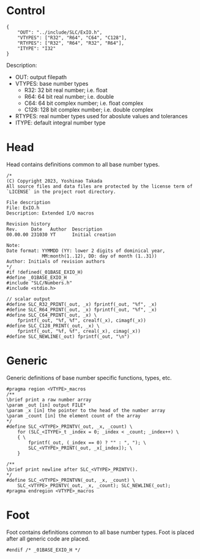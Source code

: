 # Control
```
{
    "OUT": "../include/SLC/ExIO.h",
    "VTYPES": ["R32", "R64", "C64", "C128"],
    "RTYPES": ["R32", "R64", "R32", "R64"],
    "ITYPE": "I32"
}
```
Description:
* OUT: output filepath
* VTYPES: base number types
    - R32: 32 bit real number; i.e. float
    - R64: 64 bit real number; i.e. double
    - C64: 64 bit complex number; i.e. float complex
    - C128: 128 bit complex number; i.e. double complex
* RTYPES: real number types used for aboslute values and tolerances
* ITYPE: default integral number type
# Head
Head contains definitions common to all base number types.
```
/*
(C) Copyright 2023, Yoshinao Takada
All source files and data files are protected by the license term of
`LICENSE` in the project root directory.

File description
File: ExIO.h
Description: Extended I/O macros

Revision history
Rev.     Date   Author  Description
00.00.00 231030 YT      Initial creation

Note:
Date format: YYMMDD (YY: lower 2 digits of dominical year, 
             MM:month(1..12), DD: day of month (1..31))
Author: Initials of revision authors
*/
#if !defined(_01BASE_EXIO_H)
#define _01BASE_EXIO_H
#include "SLC/Numbers.h"
#include <stdio.h>

// scalar output
#define SLC_R32_PRINT(_out, _x) fprintf(_out, "%f", _x)
#define SLC_R64_PRINT(_out, _x) fprintf(_out, "%f", _x)
#define SLC_C64_PRINT(_out, _x) \
    fprintf(_out, "%f, %f", crealf(_x), cimagf(_x))
#define SLC_C128_PRINT(_out, _x) \
    fprintf(_out, "%f, %f", creal(_x), cimag(_x))
#define SLC_NEWLINE(_out) fprintf(_out, "\n")
```
# Generic
Generic definitions of base number specific functions, types, etc.
```
#pragma region <VTYPE>_macros
/**
\brief print a raw number array
\param _out [in] output FILE*
\param _x [in] the pointer to the head of the number array
\param _count [in] the element count of the array
*/
#define SLC_<VTYPE>_PRINTV(_out, _x, _count) \
    for (SLC_<ITYPE>_t _index = 0; _index < _count; _index++) \
    { \
        fprintf(_out, (_index == 0) ? "" : ", "); \
        SLC_<VTYPE>_PRINT(_out, _x[_index]); \
    }

/**
\brief print newline after SLC_<VTYPE>_PRINTV().
*/
#define SLC_<VTYPE>_PRINTVN(_out, _x, _count) \
    SLC_<VTYPE>_PRINTV(_out, _x, _count); SLC_NEWLINE(_out);
#pragma endregion <VTYPE>_macros
```
# Foot
Foot contains definitions common to all base number types.
Foot is placed after all generic code are placed.
```
#endif /* _01BASE_EXIO_H */
```
